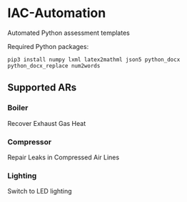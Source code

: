 # IAC-Automation
Automated Python assessment templates

Required Python packages:
```
pip3 install numpy lxml latex2mathml json5 python_docx python_docx_replace num2words
```
## Supported ARs

### Boiler
Recover Exhaust Gas Heat

### Compressor
Repair Leaks in Compressed Air Lines

### Lighting
Switch to LED lighting
